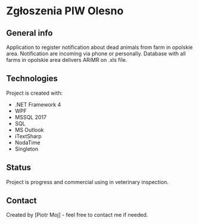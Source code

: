 # Zgłoszenia PIW Olesno

## General info
Application to register notification about dead animals from farm in opolskie area. Notification are incoming via phone or personally.
Database with all farms in opolskie area delivers ARiMR on .xls file. 

## Technologies
Project is created with:
* .NET Framework 4
* WPF
* MSSQL 2017
* SQL
* MS Outlook
* iTextSharp
* NodaTime
* Singleton

## Status
Project is progress and commercial using in veterinary inspection.

## Contact
Created by [Piotr Moj] - feel free to contact me if needed.
